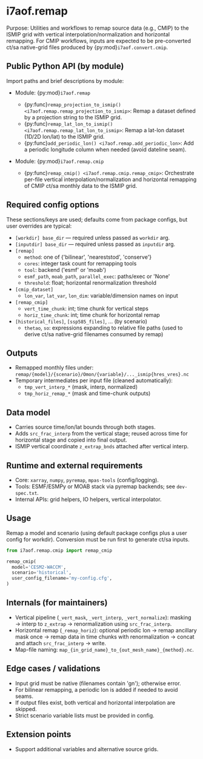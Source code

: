 # i7aof.remap

Purpose: Utilities and workflows to remap source data (e.g., CMIP) to the
ISMIP grid with vertical interpolation/normalization and horizontal remapping.
For CMIP workflows, inputs are expected to be pre-converted ct/sa native-grid
files produced by {py:mod}`i7aof.convert.cmip`.

## Public Python API (by module)

Import paths and brief descriptions by module:

- Module: {py:mod}`i7aof.remap`
  - {py:func}`remap_projection_to_ismip() <i7aof.remap.remap_projection_to_ismip>`:
      Remap a dataset defined by a projection string to the ISMIP grid.
  - {py:func}`remap_lat_lon_to_ismip() <i7aof.remap.remap_lat_lon_to_ismip>`:
      Remap a lat-lon dataset (1D/2D lon/lat) to the ISMIP grid.
  - {py:func}`add_periodic_lon() <i7aof.remap.add_periodic_lon>`: Add a
      periodic longitude column when needed (avoid dateline seam).

- Module: {py:mod}`i7aof.remap.cmip`
  - {py:func}`remap_cmip() <i7aof.remap.cmip.remap_cmip>`: Orchestrate per-file
    vertical interpolation/normalization and horizontal remapping of CMIP ct/sa
    monthly data to the ISMIP grid.

## Required config options

These sections/keys are used; defaults come from package configs, but user
overrides are typical:

- `[workdir] base_dir` — required unless passed as `workdir` arg.
- `[inputdir] base_dir` — required unless passed as `inputdir` arg.
- `[remap]`
  - `method`: one of {'bilinear', 'neareststod', 'conserve'}
  - `cores`: integer task count for remapping tools
  - `tool`: backend ('esmf' or 'moab')
  - `esmf_path`, `moab_path`, `parallel_exec`: paths/exec or 'None'
  - `threshold`: float; horizontal renormalization threshold
- `[cmip_dataset]`
  - `lon_var`, `lat_var`, `lon_dim`: variable/dimension names on input
- `[remap_cmip]`
  - `vert_time_chunk`: int; time chunk for vertical steps
  - `horiz_time_chunk`: int; time chunk for horizontal remap
- `[historical_files]`, `[ssp585_files]`, ... (by scenario)
  - `thetao`, `so`: expressions expanding to relative file paths (used to
    derive ct/sa native-grid filenames consumed by remap)

## Outputs

- Remapped monthly files under:
  `remap/{model}/{scenario}/Omon/{variable}/..._ismip{hres_vres}.nc`
- Temporary intermediates per input file (cleaned automatically):
  - `tmp_vert_interp_*` (mask, interp, normalized)
  - `tmp_horiz_remap_*` (mask and time-chunk outputs)

## Data model

- Carries source time/lon/lat bounds through both stages.
- Adds `src_frac_interp` from the vertical stage; reused across time for
  horizontal stage and copied into final output.
- ISMIP vertical coordinate `z_extrap_bnds` attached after vertical interp.

## Runtime and external requirements

- Core: `xarray`, `numpy`, `pyremap`, `mpas-tools` (config/logging).
- Tools: ESMF/ESMPy or MOAB stack via pyremap backends; see `dev-spec.txt`.
- Internal APIs: grid helpers, IO helpers, vertical interpolator.

## Usage

Remap a model and scenario (using default package configs plus a user config
for workdir). Conversion must be run first to generate ct/sa inputs.

```python
from i7aof.remap.cmip import remap_cmip

remap_cmip(
  model='CESM2-WACCM',
  scenario='historical',
  user_config_filename='my-config.cfg',
)
```

## Internals (for maintainers)

- Vertical pipeline (`_vert_mask`, `_vert_interp`, `_vert_normalize`):
  masking → interp to `z_extrap` → renormalization using `src_frac_interp`.
- Horizontal remap (`_remap_horiz`):
  optional periodic lon → remap ancillary mask once → remap data in time
  chunks with renormalization → concat and attach `src_frac_interp` → write.
- Map-file naming: `map_{in_grid_name}_to_{out_mesh_name}_{method}.nc`.

## Edge cases / validations

- Input grid must be native (filenames contain 'gn'); otherwise error.
- For bilinear remapping, a periodic lon is added if needed to avoid seams.
- If output files exist, both vertical and horizontal interpolation are
  skipped.
- Strict scenario variable lists must be provided in config.

## Extension points

- Support additional variables and alternative source grids.
